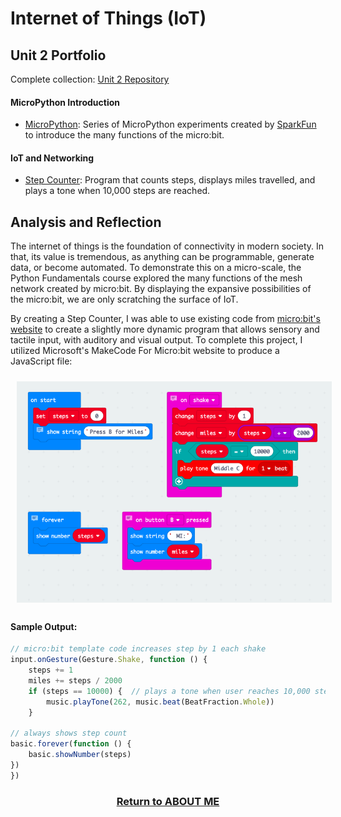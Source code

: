 # Internet of Things (IoT)

## Unit 2 Portfolio
Complete collection: [Unit 2 Repository](https://github.com/samcabano/IoT)

#### MicroPython Introduction
   - [MicroPython](https://github.com/samcabano/IoT/blob/master/Micro:bit/microbit.py): Series of MicroPython experiments created by [SparkFun](https://learn.sparkfun.com/tutorials/getting-started-with-micropython-and-the-sparkfun-inventors-kit-for-microbit) to introduce the many functions of the micro:bit.

#### IoT and Networking
   - [Step Counter](https://github.com/samcabano/IoT/blob/master/Choose%20Your%20Adventure/Step_Counter.js): Program that counts steps, displays miles travelled, and plays a tone when 10,000 steps are reached.

## Analysis and Reflection

The internet of things is the foundation of connectivity in modern society. In that, its value is tremendous, as anything can be programmable, generate data, or become automated. To demonstrate this on a micro-scale, the Python Fundamentals course explored the many functions of the mesh network created by micro:bit. By displaying the expansive possibilities of the micro:bit, we are only scratching the surface of IoT. 

By creating a Step Counter, I was able to use existing code from [micro:bit's website](https://microbit.org/en/2018-02-13-iet-lessons-11/) to create a slightly more dynamic program that allows sensory and tactile input, with auditory and visual output. To complete this project, I utilized Microsoft's MakeCode For Micro:bit website to produce a JavaScript file:

<img src="Make_Code.png" align="center" style="margin: 10px"> 

#### Sample Output:
```javascript
// micro:bit template code increases step by 1 each shake
input.onGesture(Gesture.Shake, function () {
    steps += 1
    miles += steps / 2000
    if (steps == 10000) {  // plays a tone when user reaches 10,000 steps
        music.playTone(262, music.beat(BeatFraction.Whole))
    }

// always shows step count
basic.forever(function () {
    basic.showNumber(steps)
})
})
```

<h3 align="center">
  <a href="https://samcabano.github.io/cabano-profile/">Return to ABOUT ME</a>
</h3>
